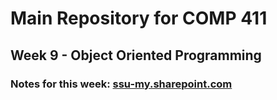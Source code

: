 # Main Repository for COMP 411 
## Week 9 - Object Oriented Programming

### Notes for this week: [ssu-my.sharepoint.com](https://ssu-my.sharepoint.com/personal/2kirre82_solent_ac_uk/_layouts/15/Doc.aspx?sourcedoc={ccf68ec5-a14a-4725-9156-23839cdf9da5}&action=edit&wd=target%28Week%204%20-%20Functions.one%7Ce71e07f0-aad5-4391-a8c5-834d0de43efc%2FWeek%209%20%E2%80%93%20Object%20Oriented%20Programming%7C575d634b-1a68-44b5-92ee-8135140403bf%2F%29&wdorigin=703)

